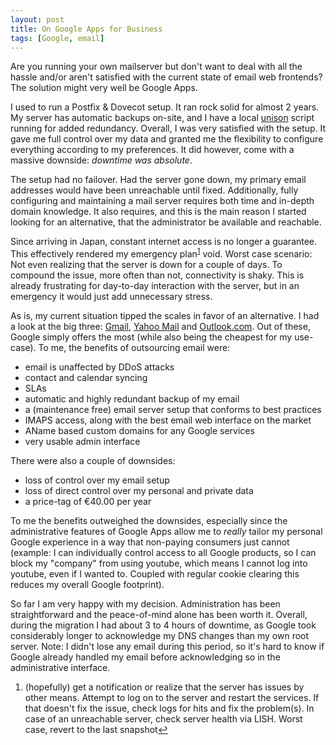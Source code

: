 ```yaml
---
layout: post
title: On Google Apps for Business
tags: [Google, email]
---
```


Are you running your own mailserver but don't want to deal with all the hassle and/or aren't satisfied with the current state of email web frontends? The solution might very well be Google Apps.

I used to run a Postfix & Dovecot setup. It ran rock solid for almost 2 years. My server has automatic backups on-site, and I have a local [unison](http://www.cis.upenn.edu/~bcpierce/unison/) script running for added redundancy. Overall, I was very satisfied with the setup. It gave me full control over my data and granted me the flexibility to configure everything according to my preferences. It did however, come with a massive downside: _downtime was absolute_.

The setup had no failover. Had the server gone down, my primary email addresses would have been unreachable until fixed. Additionally, fully configuring and maintaining a mail server requires both time and in-depth domain knowledge. It also requires, and this is the main reason I started looking for an alternative, that the administrator be available and reachable.

Since arriving in Japan, constant internet access is no longer a guarantee. This effectively rendered my emergency plan<sup><a href="#note1" id="note1-return">1</a></sup> void. Worst case scenario: Not even realizing that the server is down for a couple of days. To compound the issue, more often than not, connectivity is shaky. This is already frustrating for day-to-day interaction with the server, but in an emergency it would just add unnecessary stress.

As is, my current situation tipped the scales in favor of an alternative. I had a look at the big three: [Gmail](http://www.google.com/enterprise/apps/business/), [Yahoo Mail](http://smallbusiness.yahoo.com/email/) and [Outlook.com](http://office.microsoft.com/en-us/exchange/email-hosting-exchange-online-FX103739072.aspx). Out of these, Google simply offers the most (while also being the cheapest for my use-case). To me, the benefits of outsourcing email were:

+ email is unaffected by DDoS attacks
+ contact and calendar syncing
+ SLAs
+ automatic and highly redundant backup of my email
+ a (maintenance free) email server setup that conforms to best practices
+ IMAPS access, along with the best email web interface on the market
+ AName based custom domains for any Google services
+ very usable admin interface

There were also a couple of downsides:

+ loss of control over my email setup
+ loss of direct control over my personal and private data 
+ a price-tag of €40.00 per year

To me the benefits outweighed the downsides, especially since the administrative features of Google Apps allow me to *really* tailor my personal Google experience in a way that non-paying consumers just cannot (example: I can individually control access to all Google products, so I can block my "company" from using youtube, which means I cannot log into youtube, even if I wanted to. Coupled with regular cookie clearing this reduces my overall Google footprint).

So far I am very happy with my decision. Administration has been straightforward and the peace-of-mind alone has been worth it. Overall, during the migration I had about 3 to 4 hours of downtime, as Google took considerably longer to acknowledge my DNS changes than my own root server. Note: I didn't lose any email during this period, so it's hard to know if Google already handled my email before acknowledging so in the administrative interface.

<footer class="article">
    <ol class="foot-notes">
        <li id="note1">(hopefully) get a notification or realize that the server has issues by other means. Attempt to log on to the server and restart the services. If that doesn't fix the issue, check logs for hits and fix the problem(s). In case of an unreachable server, check server health via LISH. Worst case, revert to the last snapshot<a href="#note1-return">&#8617;</a></li>
    </ol>
</footer>
